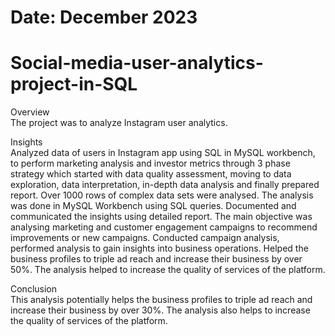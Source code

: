 # Date: December 2023
# Social-media-user-analytics-project-in-SQL
Overview\
The project was to analyze Instagram user analytics.

Insights\
Analyzed data of users in Instagram app using SQL in MySQL workbench, to perform marketing analysis and investor metrics through 3 phase strategy which started with data quality assessment, moving to data exploration, data interpretation, in-depth data analysis and finally prepared report.
Over 1000 rows of complex data sets were analysed. The analysis was done in MySQL Workbench using SQL queries. Documented and communicated the insights using detailed report. The main objective was analysing marketing and customer engagement campaigns to recommend improvements or new campaigns. Conducted campaign analysis, performed analysis to gain insights into business operations. Helped the business profiles to triple ad reach and increase their business by over 50%. The analysis helped to increase the quality of services of the platform. 

Conclusion\
This analysis potentially helps the business profiles to triple ad reach and increase their business by over 30%. The analysis also helps to increase the quality of services of the platform. 
